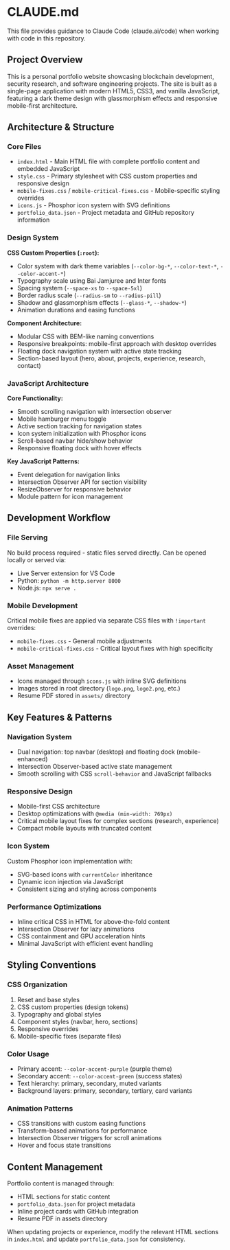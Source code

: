 # CLAUDE.md

This file provides guidance to Claude Code (claude.ai/code) when working with code in this repository.

## Project Overview

This is a personal portfolio website showcasing blockchain development, security research, and software engineering projects. The site is built as a single-page application with modern HTML5, CSS3, and vanilla JavaScript, featuring a dark theme design with glassmorphism effects and responsive mobile-first architecture.

## Architecture & Structure

### Core Files
- `index.html` - Main HTML file with complete portfolio content and embedded JavaScript
- `style.css` - Primary stylesheet with CSS custom properties and responsive design
- `mobile-fixes.css` / `mobile-critical-fixes.css` - Mobile-specific styling overrides
- `icons.js` - Phosphor icon system with SVG definitions
- `portfolio_data.json` - Project metadata and GitHub repository information

### Design System
**CSS Custom Properties (`:root`):**
- Color system with dark theme variables (`--color-bg-*`, `--color-text-*`, `--color-accent-*`)
- Typography scale using Bai Jamjuree and Inter fonts
- Spacing system (`--space-xs` to `--space-5xl`)
- Border radius scale (`--radius-sm` to `--radius-pill`)
- Shadow and glassmorphism effects (`--glass-*`, `--shadow-*`)
- Animation durations and easing functions

**Component Architecture:**
- Modular CSS with BEM-like naming conventions
- Responsive breakpoints: mobile-first approach with desktop overrides
- Floating dock navigation system with active state tracking
- Section-based layout (hero, about, projects, experience, research, contact)

### JavaScript Architecture
**Core Functionality:**
- Smooth scrolling navigation with intersection observer
- Mobile hamburger menu toggle
- Active section tracking for navigation states
- Icon system initialization with Phosphor icons
- Scroll-based navbar hide/show behavior
- Responsive floating dock with hover effects

**Key JavaScript Patterns:**
- Event delegation for navigation links
- Intersection Observer API for section visibility
- ResizeObserver for responsive behavior
- Module pattern for icon management

## Development Workflow

### File Serving
No build process required - static files served directly. Can be opened locally or served via:
- Live Server extension for VS Code
- Python: `python -m http.server 8000`
- Node.js: `npx serve .`

### Mobile Development
Critical mobile fixes are applied via separate CSS files with `!important` overrides:
- `mobile-fixes.css` - General mobile adjustments
- `mobile-critical-fixes.css` - Critical layout fixes with high specificity

### Asset Management
- Icons managed through `icons.js` with inline SVG definitions
- Images stored in root directory (`logo.png`, `logo2.png`, etc.)
- Resume PDF stored in `assets/` directory

## Key Features & Patterns

### Navigation System
- Dual navigation: top navbar (desktop) and floating dock (mobile-enhanced)
- Intersection Observer-based active state management
- Smooth scrolling with CSS `scroll-behavior` and JavaScript fallbacks

### Responsive Design
- Mobile-first CSS architecture
- Desktop optimizations with `@media (min-width: 769px)`
- Critical mobile layout fixes for complex sections (research, experience)
- Compact mobile layouts with truncated content

### Icon System
Custom Phosphor icon implementation with:
- SVG-based icons with `currentColor` inheritance
- Dynamic icon injection via JavaScript
- Consistent sizing and styling across components

### Performance Optimizations
- Inline critical CSS in HTML for above-the-fold content
- Intersection Observer for lazy animations
- CSS containment and GPU acceleration hints
- Minimal JavaScript with efficient event handling

## Styling Conventions

### CSS Organization
1. Reset and base styles
2. CSS custom properties (design tokens)
3. Typography and global styles
4. Component styles (navbar, hero, sections)
5. Responsive overrides
6. Mobile-specific fixes (separate files)

### Color Usage
- Primary accent: `--color-accent-purple` (purple theme)
- Secondary accent: `--color-accent-green` (success states)
- Text hierarchy: primary, secondary, muted variants
- Background layers: primary, secondary, tertiary, card variants

### Animation Patterns
- CSS transitions with custom easing functions
- Transform-based animations for performance
- Intersection Observer triggers for scroll animations
- Hover and focus state transitions

## Content Management

Portfolio content is managed through:
- HTML sections for static content
- `portfolio_data.json` for project metadata
- Inline project cards with GitHub integration
- Resume PDF in assets directory

When updating projects or experience, modify the relevant HTML sections in `index.html` and update `portfolio_data.json` for consistency.